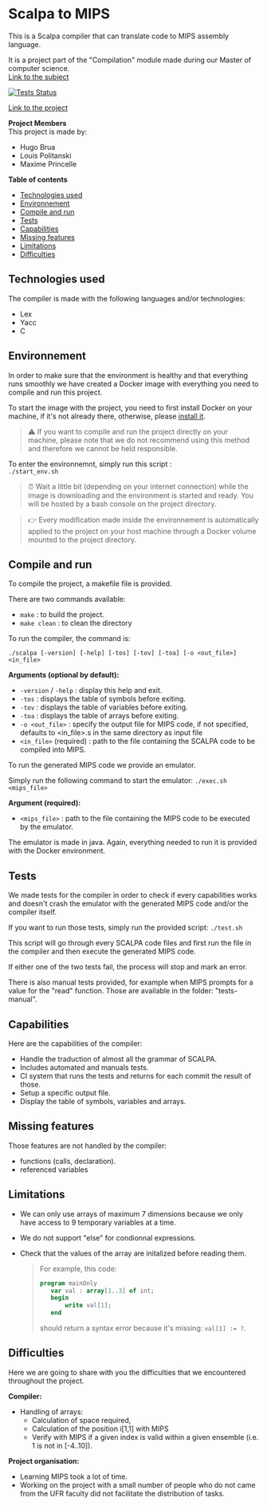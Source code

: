 # Scalpa to MIPS

This is a Scalpa compiler that can translate code to MIPS assembly language.

It is a project part of the "Compilation" module made during our Master of computer science.\
[Link to the subject](Sujet_Compilation.pdf)

[![Tests Status](https://img.shields.io/drone/build/lpolitanski/scalpa-to-mips?label=tests&server=https%3A%2F%2Fdrone.princelle.org)](https://drone.princelle.org/lpolitanski/scalpa-to-mips)

[Link to the project](https://share.princelle.org/scalpa-to-mips)

__Project Members__\
This project is made by:
- Hugo Brua
- Louis Politanski
- Maxime Princelle 

__Table of contents__
- [Technologies used](#technologies-used)
- [Environnement](#environnement)
- [Compile and run](#compile-and-run)
- [Tests](#tests)
- [Capabilities](#capabilities)
- [Missing features](#missing-features)
- [Limitations](#limitations)
- [Difficulties](#difficulties)

## Technologies used

The compiler is made with the following languages and/or technologies:
- Lex
- Yacc
- C

## Environnement

In order to make sure that the environment is healthy and that everything runs smoothly we have created a Docker image with everything you need to compile and run this project. 

To start the image with the project, you need to first install Docker on your machine, if it's not already there, otherwise, please [install it](https://docs.docker.com/get-docker/).

> ⚠️  If you want to compile and run the project directly on your machine, please note that we do not recommend using this method and therefore we cannot be held responsible.

To enter the environnemnt, simply run this script :\
```./start_env.sh```

> ⏰  Wait a little bit (depending on your internet connection) while the image is downloading and the environment is started and ready. You will be hosted by a bash console on the project directory.

> 👉  Every modification made inside the environnement is automatically applied to the project on your host machine through a Docker volume mounted to the project directory.


## Compile and run

To compile the project, a makefile file is provided.

There are two commands available:
- `make` : to build the project.
- `make clean` : to clean the directory

To run the compiler, the command is:

```./scalpa [-version] [-help] [-tos] [-tov] [-toa] [-o <out_file>] <in_file>```

__Arguments (optional by default):__
- `-version` / `-help` : display this help and exit.
- `-tos` : displays the table of symbols before exiting.
- `-tov` : displays the table of variables before exiting.
- `-toa` : displays the table of arrays before exiting.
- `-o <out_file>` : specify the output file for MIPS code, if not specified, defaults to <in_file>.s in the same directory as input file
- `<in_file>` (required) : path to the file containing the SCALPA code to be compiled into MIPS.

To run the generated MIPS code we provide an emulator.

Simply run the following command to start the emulator:
```./exec.sh <mips_file>```

__Argument (required):__
- `<mips_file>` : path to the file containing the MIPS code to be executed by the emulator.

The emulator is made in java. Again, everything needed to run it is provided with the Docker environment.


## Tests

We made tests for the compiler in order to check if every capabilities works and doesn't crash the emulator with the generated MIPS code and/or the compiler itself.

If you want to run those tests, simply run the provided script:
```./test.sh```

This script will go through every SCALPA code files and first run the file in the compiler and then execute the generated MIPS code.

If either one of the two tests fail, the process will stop and mark an error.

There is also manual tests provided, for example when MIPS prompts for a value for the "read" function. Those are available in the folder: "tests-manual". 


## Capabilities

Here are the capabilities of the compiler:

- Handle the traduction of almost all the grammar of SCALPA.
- Includes automated and manuals tests.
- CI system that runs the tests and returns for each commit the result of those.
- Setup a specific output file.
- Display the table of symbols, variables and arrays.


## Missing features

Those features are not handled by the compiler:

- functions (calls, declaration).
- referenced variables


## Limitations

- We can only use arrays of maximum 7 dimensions because we only have access to 9 temporary variables at a time. 

- We do not support "else" for condionnal expressions.

- Check that the values of the array are initalized before reading them.

    >For example, this code:
    >```pascal
    >program mainOnly
    >    var val : array[1..3] of int;
    >    begin
    >        write val[1];
    >    end
    >```
    >should return a syntax error because it's missing: ```val[1] := ?```.


## Difficulties

Here we are going to share with you the difficulties that we encountered throughout the project.

__Compiler:__ 

- Handling of arrays:
  - Calculation of space required,
  - Calculation of the position i[1,1] with MIPS
  - Verify with MIPS if a given index is valid within a given ensemble (i.e. 1 is not in [-4..10]).

__Project organisation:__

- Learning MIPS took a lot of time.
- Working on the project with a small number of people who do not came from the UFR faculty did not facilitate the distribution of tasks.
